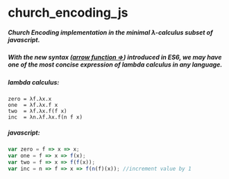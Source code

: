 # church_encoding_js

##### Church Encoding implementation in the minimal λ-calculus subset of javascript. 
##### With the new syntax ([arrow function =>](http://developer.mozilla.org/en-US/docs/Web/JavaScript/Reference/Functions/Arrow_functions)) introduced in ES6, we may have one of the most concise expression of lambda calculus in any language.



##### lambda calculus:
```
zero = λf.λx.x     
one  = λf.λx.f x
two  = λf.λx.f(f x)
inc  = λn.λf.λx.f(n f x)
```



##### javascript:
```javascript
var zero = f => x => x;
var one = f => x => f(x);
var two = f => x => f(f(x));
var inc = n => f => x => f(n(f)(x)); //increment value by 1
```

